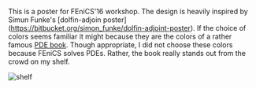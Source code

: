 This is a  poster for FEniCS'16 workshop. The design is heavily inspired by Simun Funke's [dolfin-adjoin poster] 
(https://bitbucket.org/simon_funke/dolfin-adjoint-poster). If the choice of colors seems familiar it might because
they are the colors of a rather famous [PDE book](https://books.google.no/books?id=Xnu0o_EJrCQC&printsec=frontcover&dq=Partial+Differential+Equations&hl=en&sa=X&ved=0ahUKEwiZ-LSr8czMAhUBOpoKHY6IAXgQ6AEIIDAB#v=onepage&q=Partial%20Differential%20Equations&f=false).
Though appropriate, I did not choose these colors because FEniCS solves PDEs.
Rather, the book really stands out from the crowd on my shelf.

![shelf](https://github.com/MiroK/fenics16-poster/tree/master/graphics/shelf.png)
